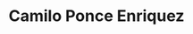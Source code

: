 ---
title: Camilo Ponce Enriquez
url: /camilo-ponce-enriquez/
latitude: -3.062
longitude: -79.747
---